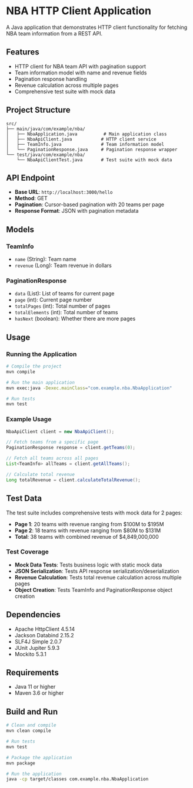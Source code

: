 # NBA HTTP Client Application

A Java application that demonstrates HTTP client functionality for fetching NBA team information from a REST API.

## Features

- HTTP client for NBA team API with pagination support
- Team information model with name and revenue fields
- Pagination response handling
- Revenue calculation across multiple pages
- Comprehensive test suite with mock data

## Project Structure

```
src/
├── main/java/com/example/nba/
│   ├── NbaApplication.java          # Main application class
│   ├── NbaApiClient.java           # HTTP client service
│   ├── TeamInfo.java               # Team information model
│   └── PaginationResponse.java     # Pagination response wrapper
└── test/java/com/example/nba/
    └── NbaApiClientTest.java       # Test suite with mock data
```

## API Endpoint

- **Base URL**: `http://localhost:3000/hello`
- **Method**: GET
- **Pagination**: Cursor-based pagination with 20 teams per page
- **Response Format**: JSON with pagination metadata

## Models

### TeamInfo
- `name` (String): Team name
- `revenue` (Long): Team revenue in dollars

### PaginationResponse
- `data` (List<TeamInfo>): List of teams for current page
- `page` (int): Current page number
- `totalPages` (int): Total number of pages
- `totalElements` (int): Total number of teams
- `hasNext` (boolean): Whether there are more pages

## Usage

### Running the Application

```bash
# Compile the project
mvn compile

# Run the main application
mvn exec:java -Dexec.mainClass="com.example.nba.NbaApplication"

# Run tests
mvn test
```

### Example Usage

```java
NbaApiClient client = new NbaApiClient();

// Fetch teams from a specific page
PaginationResponse response = client.getTeams(0);

// Fetch all teams across all pages
List<TeamInfo> allTeams = client.getAllTeams();

// Calculate total revenue
Long totalRevenue = client.calculateTotalRevenue();
```

## Test Data

The test suite includes comprehensive tests with mock data for 2 pages:
- **Page 1**: 20 teams with revenue ranging from $100M to $195M
- **Page 2**: 18 teams with revenue ranging from $80M to $131M
- **Total**: 38 teams with combined revenue of $4,849,000,000

### Test Coverage
- **Mock Data Tests**: Tests business logic with static mock data
- **JSON Serialization**: Tests API response serialization/deserialization
- **Revenue Calculation**: Tests total revenue calculation across multiple pages
- **Object Creation**: Tests TeamInfo and PaginationResponse object creation

## Dependencies

- Apache HttpClient 4.5.14
- Jackson Databind 2.15.2
- SLF4J Simple 2.0.7
- JUnit Jupiter 5.9.3
- Mockito 5.3.1

## Requirements

- Java 11 or higher
- Maven 3.6 or higher

## Build and Run

```bash
# Clean and compile
mvn clean compile

# Run tests
mvn test

# Package the application
mvn package

# Run the application
java -cp target/classes com.example.nba.NbaApplication
```

